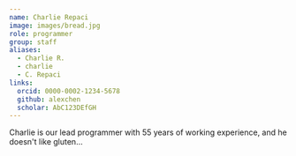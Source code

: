 ```yaml
---
name: Charlie Repaci
image: images/bread.jpg
role: programmer
group: staff
aliases:
  - Charlie R.
  - charlie
  - C. Repaci
links:
  orcid: 0000-0002-1234-5678
  github: alexchen
  scholar: AbC123DEfGH
---
```


Charlie is our lead programmer with 55 years of working experience, and he doesn't like gluten...
